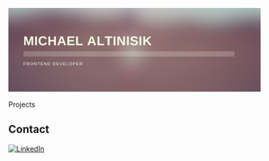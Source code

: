 <p align="center">
 <img src="assets/MICHAEL%20ALTINISIK.png">
</p>

Projects



Contact 
--
[<img src="https://img.shields.io/badge/LinkedIn-blue?style=for-the-badge&logo=linkedin&logoColor=white" alt="LinkedIn"/>](https://www.linkedin.com/in/michael-altinisik-09b137234/)
 



